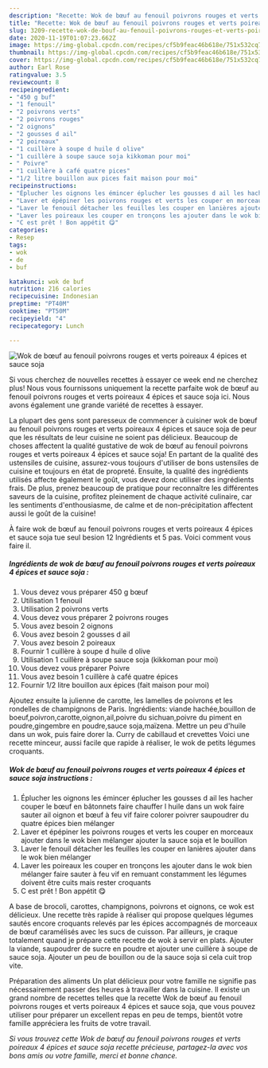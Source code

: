 ```yaml
---
description: "Recette: Wok de bœuf au fenouil poivrons rouges et verts poireaux 4 épices et sauce soja"
title: "Recette: Wok de bœuf au fenouil poivrons rouges et verts poireaux 4 épices et sauce soja"
slug: 3209-recette-wok-de-bouf-au-fenouil-poivrons-rouges-et-verts-poireaux-4-epices-et-sauce-soja
date: 2020-11-19T01:07:23.662Z
image: https://img-global.cpcdn.com/recipes/cf5b9feac46b618e/751x532cq70/wok-de-boeuf-au-fenouil-poivrons-rouges-et-verts-poireaux-4-epices-et-sauce-soja-photo-principale-de-la-recette.jpg
thumbnail: https://img-global.cpcdn.com/recipes/cf5b9feac46b618e/751x532cq70/wok-de-boeuf-au-fenouil-poivrons-rouges-et-verts-poireaux-4-epices-et-sauce-soja-photo-principale-de-la-recette.jpg
cover: https://img-global.cpcdn.com/recipes/cf5b9feac46b618e/751x532cq70/wok-de-boeuf-au-fenouil-poivrons-rouges-et-verts-poireaux-4-epices-et-sauce-soja-photo-principale-de-la-recette.jpg
author: Earl Rose
ratingvalue: 3.5
reviewcount: 8
recipeingredient:
- "450 g buf"
- "1 fenouil"
- "2 poivrons verts"
- "2 poivrons rouges"
- "2 oignons"
- "2 gousses d ail"
- "2 poireaux"
- "1 cuillère à soupe d huile d olive"
- "1 cuillère à soupe sauce soja kikkoman pour moi"
- " Poivre"
- "1 cuillère à café quatre pices"
- "1/2 litre bouillon aux pices fait maison pour moi"
recipeinstructions:
- "Éplucher les oignons les émincer éplucher les gousses d ail les hacher couper le bœuf en bâtonnets faire chauffer l huile dans un wok faire sauter ail oignon et bœuf à feu vif faire colorer poivrer saupoudrer du quatre épices bien mélanger"
- "Laver et épépiner les poivrons rouges et verts les couper en morceaux ajouter dans le wok bien mélanger ajouter la sauce soja et le bouillon"
- "Laver le fenouil détacher les feuilles les couper en lanières ajouter dans le wok bien mélanger"
- "Laver les poireaux les couper en tronçons les ajouter dans le wok bien mélanger faire sauter à feu vif en remuant constamment les légumes doivent être cuits mais rester croquants"
- "C est prêt ! Bon appétit 😋"
categories:
- Resep
tags:
- wok
- de
- buf

katakunci: wok de buf 
nutrition: 216 calories
recipecuisine: Indonesian
preptime: "PT40M"
cooktime: "PT50M"
recipeyield: "4"
recipecategory: Lunch

---
```



![Wok de bœuf au fenouil poivrons rouges et verts poireaux 4 épices et sauce soja](https://img-global.cpcdn.com/recipes/cf5b9feac46b618e/751x532cq70/wok-de-boeuf-au-fenouil-poivrons-rouges-et-verts-poireaux-4-epices-et-sauce-soja-photo-principale-de-la-recette.jpg)

Si vous cherchez de nouvelles recettes à essayer ce week end ne cherchez plus! Nous vous fournissons uniquement la recette parfaite wok de bœuf au fenouil poivrons rouges et verts poireaux 4 épices et sauce soja ici. Nous avons également une grande variété de recettes à essayer.

La plupart des gens sont paresseux de commencer à cuisiner wok de bœuf au fenouil poivrons rouges et verts poireaux 4 épices et sauce soja de peur que les résultats de leur cuisine ne soient pas délicieux. Beaucoup de choses affectent la qualité gustative de wok de bœuf au fenouil poivrons rouges et verts poireaux 4 épices et sauce soja! En partant de la qualité des ustensiles de cuisine, assurez-vous toujours d'utiliser de bons ustensiles de cuisine et toujours en état de propreté. Ensuite, la qualité des ingrédients utilisés affecte également le goût, vous devez donc utiliser des ingrédients frais. De plus, prenez beaucoup de pratique pour reconnaître les différentes saveurs de la cuisine, profitez pleinement de chaque activité culinaire, car les sentiments d'enthousiasme, de calme et de non-précipitation affectent aussi le goût de la cuisine!

<!--inarticleads1-->

À faire wok de bœuf au fenouil poivrons rouges et verts poireaux 4 épices et sauce soja tue seul besion 12 Ingrédients et 5 pas. Voici comment vous faire il.

##### Ingrédients de wok de bœuf au fenouil poivrons rouges et verts poireaux 4 épices et sauce soja :

1. Vous devez vous préparer 450 g bœuf
1. Utilisation 1 fenouil
1. Utilisation 2 poivrons verts
1. Vous devez vous préparer 2 poivrons rouges
1. Vous avez besoin 2 oignons
1. Vous avez besoin 2 gousses d ail
1. Vous avez besoin 2 poireaux
1. Fournir 1 cuillère à soupe d huile d olive
1. Utilisation 1 cuillère à soupe sauce soja (kikkoman pour moi)
1. Vous devez vous préparer  Poivre
1. Vous avez besoin 1 cuillère à café quatre épices
1. Fournir 1/2 litre bouillon aux épices (fait maison pour moi)


Ajoutez ensuite la julienne de carotte, les lamelles de poivrons et les rondelles de champignons de Paris. Ingrédients: viande hachée,bouillon de boeuf,poivron,carotte,oignon,ail,poivre du sichuan,poivre du piment en poudre,gingembre en poudre,sauce soja,maïzena. Mettre un peu d&#39;huile dans un wok, puis faire dorer la. Curry de cabillaud et crevettes Voici une recette minceur, aussi facile que rapide à réaliser, le wok de petits légumes croquants. 

<!--inarticleads2-->

##### Wok de bœuf au fenouil poivrons rouges et verts poireaux 4 épices et sauce soja instructions :

1. Éplucher les oignons les émincer éplucher les gousses d ail les hacher couper le bœuf en bâtonnets faire chauffer l huile dans un wok faire sauter ail oignon et bœuf à feu vif faire colorer poivrer saupoudrer du quatre épices bien mélanger
1. Laver et épépiner les poivrons rouges et verts les couper en morceaux ajouter dans le wok bien mélanger ajouter la sauce soja et le bouillon
1. Laver le fenouil détacher les feuilles les couper en lanières ajouter dans le wok bien mélanger
1. Laver les poireaux les couper en tronçons les ajouter dans le wok bien mélanger faire sauter à feu vif en remuant constamment les légumes doivent être cuits mais rester croquants
1. C est prêt ! Bon appétit 😋


A base de brocoli, carottes, champignons, poivrons et oignons, ce wok est délicieux. Une recette très rapide à réaliser qui propose quelques légumes sautés encore croquants relevés par les épices accompagnés de morceaux de bœuf caramélisés avec les sucs de cuisson. Par ailleurs, je craque totalement quand je prépare cette recette de wok à servir en plats. Ajouter la viande, saupoudrer de sucre en poudre et ajouter une cuillère à soupe de sauce soja. Ajouter un peu de bouillon ou de la sauce soja si cela cuit trop vite. 

<!--inarticleads1-->

<p>
Préparation des aliments Un plat délicieux pour votre famille ne signifie pas nécessairement passer des heures à travailler dans la cuisine. Il existe un grand nombre de recettes telles que la recette Wok de bœuf au fenouil poivrons rouges et verts poireaux 4 épices et sauce soja, que vous pouvez utiliser pour préparer un excellent repas en peu de temps, bientôt votre famille appréciera les fruits de votre travail.
</p>

<p>
<i>Si vous trouvez cette Wok de bœuf au fenouil poivrons rouges et verts poireaux 4 épices et sauce soja recette précieuse, partagez-la avec vos bons amis ou votre famille, merci et bonne chance.</i>
</p>
